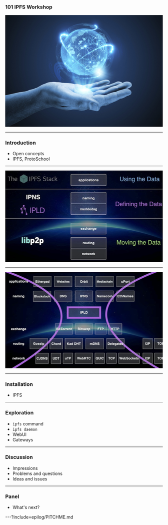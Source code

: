 ### 101 IPFS Workshop

![global_systems_at_hand](assets/image/global_systems_at_hand.jpg)

---

### Introduction

- Open concepts
- IPFS, ProtoSchool

---

![ipfs stack](assets/image/ipfs-stack.jpg)

---

![ipfs thin waist](assets/image/ipfs-thin-waist.jpg)

---

### Installation

- IPFS

---

### Exploration

- ```ipfs``` command
- ```ipfs daemon```
- WebUI
- Gateways

---

### Discussion

- Impressions
- Problems and questions
- Ideas and issues

---

### Panel

- What's next?

---?include=epilog/PITCHME.md